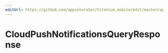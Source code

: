 ```yaml
---
editUrl: https://github.com/appcelerator/titanium_mobile/edit/master/apidoc/Modules/Cloud/PushNotifications/PushNotifications.yml
---
```

# CloudPushNotificationsQueryResponse

<TypeHeader/>

<ApiDocs/>
